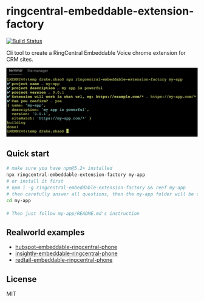 # ringcentral-embeddable-extension-factory

[![Build Status](https://travis-ci.org/zxdong262/ringcentral-embeddable-extension-factory.svg?branch=release)](https://travis-ci.org/zxdong262/ringcentral-embeddable-extension-factory)

Cli tool to create a RingCentral Embeddable Voice chrome extension for CRM sites.

![cli](screenshots/cli.png)

## Quick start

```bash
# make sure you have npm@5.2+ installed
npx ringcentral-embeddable-extension-factory my-app
# or install it first
# npm i -g ringcentral-embeddable-extension-factory && reef my-app
# then carefully answer all questions, then the my-app folder will be create
cd my-app

# Then just follow my-app/README.md's instruction
```

## Realworld examples

- [hubspot-embeddable-ringcentral-phone](https://github.com/zxdong262/hubspot-embeddable-ringcentral-phone)
- [insightly-embeddable-ringcentral-phone](https://github.com/zxdong262/insightly-embeddable-ringcentral-phone)
- [redtail-embeddable-ringcentral-phone](https://github.com/zxdong262/redtail-embeddable-ringcentral-phone)

## License

MIT





